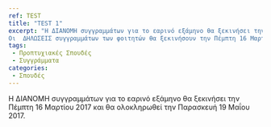 ```yaml
---
ref: TEST
title: "TEST 1"
excerpt: "Η ΔΙΑΝΟΜΗ συγγραμμάτων για το εαρινό εξάμηνο θα ξεκινήσει την Πέμπτη 16 Μαρτίου 2017 και θα ολοκληρωθεί την Παρασκευή 19 Μαΐου 2017.
Οι  ΔΗΛΩΣΕΙΣ συγγραμμάτων των φοιτητών θα ξεκινήσουν την Πέμπτη 16 Μαρτίου 2017 και θα ολοκληρωθούν την Παρασκευή 5 Μαΐου 2017."
tags: 
 - Προπτυχιακές Σπουδές
 - Συγγράμματα
categories:
 - Σπουδές
---
```



Η ΔΙΑΝΟΜΗ συγγραμμάτων για το εαρινό εξάμηνο θα ξεκινήσει την Πέμπτη 16 Μαρτίου 2017 και θα ολοκληρωθεί την Παρασκευή 19 Μαΐου 2017.
